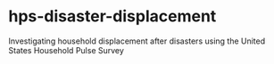 # hps-disaster-displacement
Investigating household displacement after disasters using the United States Household Pulse Survey
